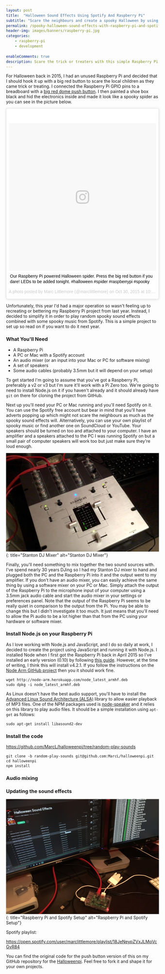 ```yaml
---
layout: post
title:  "Halloween Sound Effects Using Spotify And Raspberry Pi"
subtitle: "Scare the neighbours and create a spooky Halloween by using your Raspberry Pi and Spotify"
permalink: /spooky-halloween-sound-effects-with-raspberry-pi-and-spotify/
header-img: images/banners/raspberry-pi.jpg
categories:
    - raspberry-pi
    - development

enableComments: true
description: Scare the trick or treaters with this simple Raspberry Pi Node.js project to play spooky sound effects. 
---
```


For Halloween back in 2015, I had an unused Raspberry Pi and decided that I should hook it up with a big red button to scare the local children as they came trick or treating. I connected the Raspberry Pi GPIO pins to a breadboard with a [big red dome push button](https://www.coolcomponents.co.uk/big-dome-push-button-red.html). I then painted a shoe box black and hid the electronics inside and made it look like a spooky spider as you can see in the picture below.

<blockquote class="instagram-media" data-instgrm-captioned data-instgrm-version="7" style=" background:#FFF; border:0; border-radius:3px; box-shadow:0 0 1px 0 rgba(0,0,0,0.5),0 1px 10px 0 rgba(0,0,0,0.15); margin: 1px; max-width:658px; padding:0; width:99.375%; width:-webkit-calc(100% - 2px); width:calc(100% - 2px);"><div style="padding:8px;"> <div style=" background:#F8F8F8; line-height:0; margin-top:40px; padding:50.0% 0; text-align:center; width:100%;"> <div style=" background:url(data:image/png;base64,iVBORw0KGgoAAAANSUhEUgAAACwAAAAsCAMAAAApWqozAAAABGdBTUEAALGPC/xhBQAAAAFzUkdCAK7OHOkAAAAMUExURczMzPf399fX1+bm5mzY9AMAAADiSURBVDjLvZXbEsMgCES5/P8/t9FuRVCRmU73JWlzosgSIIZURCjo/ad+EQJJB4Hv8BFt+IDpQoCx1wjOSBFhh2XssxEIYn3ulI/6MNReE07UIWJEv8UEOWDS88LY97kqyTliJKKtuYBbruAyVh5wOHiXmpi5we58Ek028czwyuQdLKPG1Bkb4NnM+VeAnfHqn1k4+GPT6uGQcvu2h2OVuIf/gWUFyy8OWEpdyZSa3aVCqpVoVvzZZ2VTnn2wU8qzVjDDetO90GSy9mVLqtgYSy231MxrY6I2gGqjrTY0L8fxCxfCBbhWrsYYAAAAAElFTkSuQmCC); display:block; height:44px; margin:0 auto -44px; position:relative; top:-22px; width:44px;"></div></div> <p style=" margin:8px 0 0 0; padding:0 4px;"> <a href="https://www.instagram.com/p/9eGMutCXUh/" style=" color:#000; font-family:Arial,sans-serif; font-size:14px; font-style:normal; font-weight:normal; line-height:17px; text-decoration:none; word-wrap:break-word;" target="_blank">Our Raspberry Pi powered Halloween spider. Press the big red button if you dare! LEDs to be added tonight. #halloween #spider #raspberrypi #spooky</a></p> <p style=" color:#c9c8cd; font-family:Arial,sans-serif; font-size:14px; line-height:17px; margin-bottom:0; margin-top:8px; overflow:hidden; padding:8px 0 7px; text-align:center; text-overflow:ellipsis; white-space:nowrap;">A photo posted by Marc Littlemore (@marclittlemore) on <time style=" font-family:Arial,sans-serif; font-size:14px; line-height:17px;" datetime="2015-10-30T17:33:27+00:00">Oct 30, 2015 at 10:33am PDT</time></p></div></blockquote>
<script async defer src="//platform.instagram.com/en_US/embeds.js"></script>

Unfortunately, this year I'd had a major operation so wasn't feeling up to recreating or bettering my Raspberry Pi project from last year. Instead, I decided to simplify it in order to play random spooky sound effects combined with some spooky music from Spotify. This is a simple project to set up so read on if you want to do it next year.

### What You'll Need

* A Raspberry Pi
* A PC or Mac with a Spotify account
* An audio mixer (or an input into your Mac or PC for software mixing)
* A set of speakers
* Some audio cables (probably 3.5mm but it will depend on your setup)

To get started I'm going to assume that you've got a Raspberry Pi, preferably a v2 or v3 but I'm sure it'll work with a Pi Zero too. We're going to need to install Node.js on it if you haven't already and it should already have `git` on there for cloning the project from GitHub.

Next up you'll need your PC or Mac running and you'll need Spotify on it. You can use the Spotify free account but bear in mind that you'll have adverts popping up which might not scare the neighbours as much as the spooky sound effects will. Alternatively, you can use your own playlist of spooky music or find another one on SoundCloud or YouTube. Your speakers should be turned on too and attached to your computer. I have an amplifier and a speakers attached to the PC I was running Spotify on but a small pair of computer speakers will work too but just make sure they're loud enough.

![Stanton DJ Mixer](/images/posts/stanton-dj-mixer.jpg){: title="Stanton DJ Mixer" alt="Stanton DJ Mixer"}

Finally, you'll need something to mix together the two sound sources with. I've spend nearly 30 years DJing so I had my Stanton DJ mixer to hand and plugged both the PC and the Raspberry Pi into it and the output went to my amplifier. If you don't have an audio mixer, you can easily achieve the same thing by using a software mixer on your PC or Mac. Simply attach the output of the Raspberry Pi to the microphone input of your computer using a 3.5mm jack audio cable and start the audio mixer in your settings or preferences panel. Note that the output of the Raspberry Pi seems to be really quiet in comparison to the output from the Pi. You may be able to change this but I didn't investigate it too much. It just means that you'll need to allow the Pi audio to be a lot higher than that from the PC using your hardware or software mixer.

### Install Node.js on your Raspberry Pi

As I love working with Node.js and JavaScript, and I do so daily at work, I decided to create the project using JavaScript and running it with Node.js. I installed Node when I first got the Raspberry Pi back in April 2015 so I've installed an early version (0.10) by following [this guide](http://weworkweplay.com/play/raspberry-pi-nodejs/). However, at the time of writing, I think this will install v4.2.1. If you follow the instructions on the [Node Arm GitHub project](https://github.com/nathanjohnson320/node_arm) then you it should work fine.

```shell
wget http://node-arm.herokuapp.com/node_latest_armhf.deb
sudo dpkg -i node_latest_armhf.deb
```

As Linux doesn't have the best audio support, you'll have to install the [Advanced Linux Sound Architecture (ALSA)](http://www.alsa-project.org/main/index.php/Main_Page) library to allow easier playback of MP3 files. One of the NPM packages used is [node-speaker](https://github.com/TooTallNate/node-speaker) and it relies on this library to play audio files. It should be a simple installation using `apt-get` as follows:

```shell
sudo apt-get install libasound2-dev
```

### Install the code

https://github.com/MarcL/halloweenpi/tree/random-play-sounds

```shell
git clone -b random-play-sounds git@github.com:MarcL/halloweenpi.git
cd halloweenpi
npm install
```


### Audio mixing


### Updating the sound effects

![Raspberry Pi and Spotify](/images/posts/raspberry-pi-spooky-halloween-sound-effects.jpg){: title="Raspberry Pi and Spotify Setup" alt="Raspberry Pi and Spotify Setup"}

Spotify playlist:

https://open.spotify.com/user/marclittlemore/playlist/18JeNeypZVxJLMqVcGvR84

You can find the original code for the push button version of this on my GitHub repository for the [Halloweenpi](https://github.com/MarcL/halloweenpi). Feel free to fork it and shape it for your own projects.
